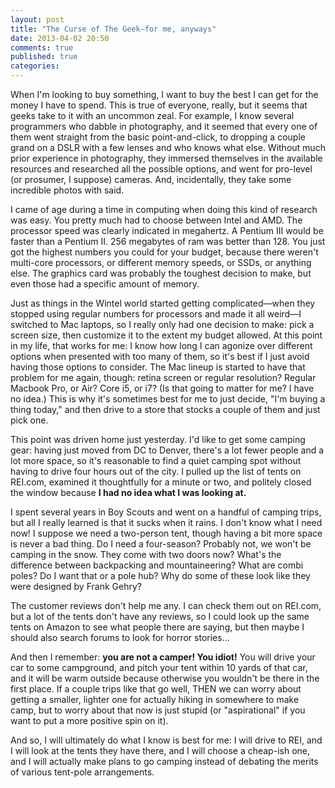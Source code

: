 ```yaml
---
layout: post
title: "The Curse of The Geek—for me, anyways"
date: 2013-04-02 20:50
comments: true
published: true
categories: 
---
```

When I'm looking to buy something, I want to buy the best I can get for the money I have to spend. This is true of everyone, really, but it seems that geeks take to it with an uncommon zeal. For example, I know several programmers who dabble in photography, and it seemed that every one of them went straight from the basic point-and-click, to dropping a couple grand on a DSLR with a few lenses and who knows what else. Without much prior experience in photography, they immersed themselves in the available resources and researched all the possible options, and went for pro-level (or prosumer, I suppose) cameras. And, incidentally, they take some incredible photos with said.

I came of age during a time in computing when doing this kind of research was easy. You pretty much had to choose between Intel and AMD. The processor speed was clearly indicated in megahertz. A Pentium III would be faster than a Pentium II. 256 megabytes of ram was better than 128. You just got the highest numbers you could for your budget, because there weren't multi-core processors, or different memory speeds, or SSDs, or anything else. The graphics card was probably the toughest decision to make, but even those had a specific amount of memory.

Just as things in the Wintel world started getting complicated—when they stopped using regular numbers for processors and made it all weird—I switched to Mac laptops, so I really only had one decision to make: pick a screen size, then customize it to the extent my budget allowed. At this point in my life, that works for me: I know how long I can agonize over different options when presented with too many of them, so it's best if I just avoid having those options to consider. The Mac lineup is started to have that problem for me again, though: retina screen or regular resolution? Regular Macbook Pro, or Air? Core i5, or i7? (Is that going to matter for me? I have no idea.) This is why it's sometimes best for me to just decide, "I'm buying a thing today," and then drive to a store that stocks a couple of them and just pick one.

This point was driven home just yesterday. I'd like to get some camping gear: having just moved from DC to Denver, there's a lot fewer people and a lot more space, so it's reasonable to find a quiet camping spot without having to drive four hours out of the city. I pulled up the list of tents on REI.com, examined it thoughtfully for a minute or two, and politely closed the window because **I had no idea what I was looking at.**

I spent several years in Boy Scouts and went on a handful of camping trips, but all I really learned is that it sucks when it rains. I don't know what I need now! I suppose we need a two-person tent, though having a bit more space is never a bad thing. Do I need a four-season? Probably not, we won't be camping in the snow. They come with two doors now? What's the difference between backpacking and mountaineering? What are combi poles? Do I want that or a pole hub? Why do some of these look like they were designed by Frank Gehry?

The customer reviews don't help me any. I can check them out on REI.com, but a lot of the tents don't have any reviews, so I could look up the same tents on Amazon to see what people there are saying, but then maybe I should also search forums to look for horror stories…

And then I remember: **you are not a camper! You idiot!** You will drive your car to some campground, and pitch your tent within 10 yards of that car, and it will be warm outside because otherwise you wouldn't be there in the first place. If a couple trips like that go well, THEN we can worry about getting a smaller, lighter one for actually hiking in somewhere to make camp, but to worry about that now is just stupid (or "aspirational" if you want to put a more positive spin on it).

And so, I will ultimately do what I know is best for me: I will drive to REI, and I will look at the tents they have there, and I will choose a cheap-ish one, and I will actually make plans to go camping instead of debating the merits of various tent-pole arrangements.
